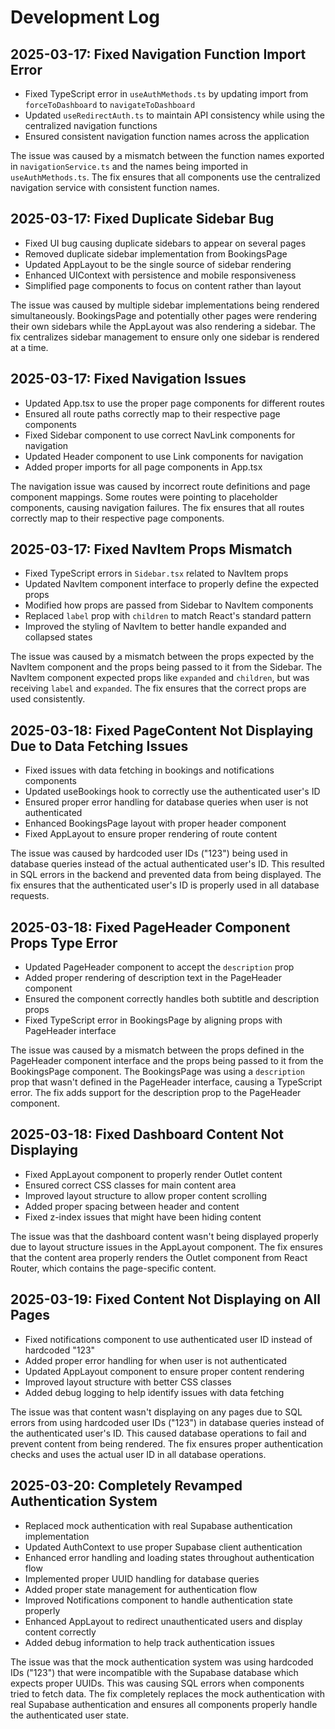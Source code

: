 
# Development Log

## 2025-03-17: Fixed Navigation Function Import Error

- Fixed TypeScript error in `useAuthMethods.ts` by updating import from `forceToDashboard` to `navigateToDashboard`
- Updated `useRedirectAuth.ts` to maintain API consistency while using the centralized navigation functions
- Ensured consistent navigation function names across the application

The issue was caused by a mismatch between the function names exported in `navigationService.ts` and the names being imported in `useAuthMethods.ts`. The fix ensures that all components use the centralized navigation service with consistent function names.

## 2025-03-17: Fixed Duplicate Sidebar Bug

- Fixed UI bug causing duplicate sidebars to appear on several pages
- Removed duplicate sidebar implementation from BookingsPage
- Updated AppLayout to be the single source of sidebar rendering
- Enhanced UIContext with persistence and mobile responsiveness
- Simplified page components to focus on content rather than layout

The issue was caused by multiple sidebar implementations being rendered simultaneously. BookingsPage and potentially other pages were rendering their own sidebars while the AppLayout was also rendering a sidebar. The fix centralizes sidebar management to ensure only one sidebar is rendered at a time.

## 2025-03-17: Fixed Navigation Issues

- Updated App.tsx to use the proper page components for different routes
- Ensured all route paths correctly map to their respective page components
- Fixed Sidebar component to use correct NavLink components for navigation
- Updated Header component to use Link components for navigation
- Added proper imports for all page components in App.tsx

The navigation issue was caused by incorrect route definitions and page component mappings. Some routes were pointing to placeholder components, causing navigation failures. The fix ensures that all routes correctly map to their respective page components.

## 2025-03-17: Fixed NavItem Props Mismatch

- Fixed TypeScript errors in `Sidebar.tsx` related to NavItem props
- Updated NavItem component interface to properly define the expected props
- Modified how props are passed from Sidebar to NavItem components
- Replaced `label` prop with `children` to match React's standard pattern
- Improved the styling of NavItem to better handle expanded and collapsed states

The issue was caused by a mismatch between the props expected by the NavItem component and the props being passed to it from the Sidebar. The NavItem component expected props like `expanded` and `children`, but was receiving `label` and `expanded`. The fix ensures that the correct props are used consistently.

## 2025-03-18: Fixed PageContent Not Displaying Due to Data Fetching Issues

- Fixed issues with data fetching in bookings and notifications components
- Updated useBookings hook to correctly use the authenticated user's ID
- Ensured proper error handling for database queries when user is not authenticated
- Enhanced BookingsPage layout with proper header component
- Fixed AppLayout to ensure proper rendering of route content

The issue was caused by hardcoded user IDs ("123") being used in database queries instead of the actual authenticated user's ID. This resulted in SQL errors in the backend and prevented data from being displayed. The fix ensures that the authenticated user's ID is properly used in all database requests.

## 2025-03-18: Fixed PageHeader Component Props Type Error

- Updated PageHeader component to accept the `description` prop
- Added proper rendering of description text in the PageHeader component
- Ensured the component correctly handles both subtitle and description props
- Fixed TypeScript error in BookingsPage by aligning props with PageHeader interface

The issue was caused by a mismatch between the props defined in the PageHeader component interface and the props being passed to it from the BookingsPage component. The BookingsPage was using a `description` prop that wasn't defined in the PageHeader interface, causing a TypeScript error. The fix adds support for the description prop to the PageHeader component.

## 2025-03-18: Fixed Dashboard Content Not Displaying

- Fixed AppLayout component to properly render Outlet content
- Ensured correct CSS classes for main content area
- Improved layout structure to allow proper content scrolling
- Added proper spacing between header and content
- Fixed z-index issues that might have been hiding content

The issue was that the dashboard content wasn't being displayed properly due to layout structure issues in the AppLayout component. The fix ensures that the content area properly renders the Outlet component from React Router, which contains the page-specific content.

## 2025-03-19: Fixed Content Not Displaying on All Pages

- Fixed notifications component to use authenticated user ID instead of hardcoded "123"
- Added proper error handling for when user is not authenticated
- Updated AppLayout component to ensure proper content rendering
- Improved layout structure with better CSS classes
- Added debug logging to help identify issues with data fetching

The issue was that content wasn't displaying on any pages due to SQL errors from using hardcoded user IDs ("123") in database queries instead of the authenticated user's ID. This caused database operations to fail and prevent content from being rendered. The fix ensures proper authentication checks and uses the actual user ID in all database operations.

## 2025-03-20: Completely Revamped Authentication System

- Replaced mock authentication with real Supabase authentication implementation
- Updated AuthContext to use proper Supabase client authentication
- Enhanced error handling and loading states throughout authentication flow
- Implemented proper UUID handling for database queries
- Added proper state management for authentication flow
- Improved Notifications component to handle authentication state properly
- Enhanced AppLayout to redirect unauthenticated users and display content correctly
- Added debug information to help track authentication issues

The issue was that the mock authentication system was using hardcoded IDs ("123") that were incompatible with the Supabase database which expects proper UUIDs. This was causing SQL errors when components tried to fetch data. The fix completely replaces the mock authentication with real Supabase authentication and ensures all components properly handle the authenticated user state.
